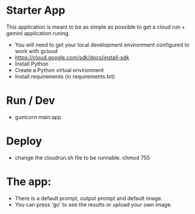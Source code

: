 # Starter App
This application is meant to be as simple as possible to get a cloud run + gemini application runing.

- You will need to get your local development environment configured to work with gcloud
- https://cloud.google.com/sdk/docs/install-sdk
- Install Python
- Create a Python virtual environment
- Install requirements (in requirements.txt)

# Run / Dev
- gunicorn main:app

# Deploy
- change the cloudrun.sh file to be runnable. chmod 755

# The app:
- There is a default prompt, output prompt and default image. 
- You can press 'go' to see the results or upload your own image.